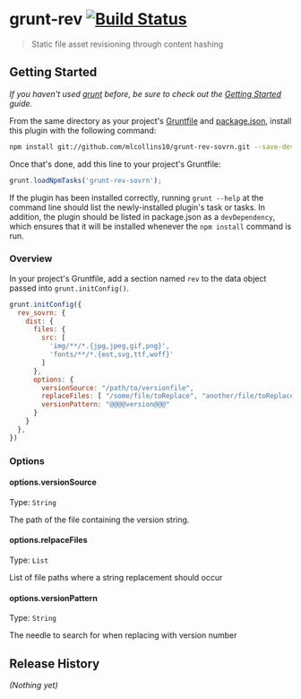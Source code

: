 # grunt-rev [![Build Status](https://travis-ci.org/cbas/grunt-rev.png)](https://travis-ci.org/cbas/grunt-rev)

> Static file asset revisioning through content hashing

## Getting Started
_If you haven't used [grunt][] before, be sure to check out the [Getting Started][] guide._

From the same directory as your project's [Gruntfile][Getting Started] and [package.json][], install this plugin with the following command:

```bash
npm install git://github.com/mlcollins10/grunt-rev-sovrn.git --save-dev
```

Once that's done, add this line to your project's Gruntfile:

```js
grunt.loadNpmTasks('grunt-rev-sovrn');
```

If the plugin has been installed correctly, running `grunt --help` at the command line should list the newly-installed plugin's task or tasks. In addition, the plugin should be listed in package.json as a `devDependency`, which ensures that it will be installed whenever the `npm install` command is run.

[grunt]: http://gruntjs.com/
[Getting Started]: https://github.com/gruntjs/grunt/blob/devel/docs/getting_started.md
[package.json]: https://npmjs.org/doc/json.html

### Overview
In your project's Gruntfile, add a section named `rev` to the data object passed into `grunt.initConfig()`.

```js
grunt.initConfig({
  rev_sovrn: {
    dist: {
      files: {
        src: [
          'img/**/*.{jpg,jpeg,gif,png}',
          'fonts/**/*.{eot,svg,ttf,woff}'
        ]
      },
      options: {
        versionSource: "/path/to/versionfile",
        replaceFiles: [ "/some/file/toReplace", "another/file/toReplace" ],
        versionPattern: "@@@@version@@@"
      }
    }
  },
})
```

### Options

#### options.versionSource
Type: `String`

The path of the file containing the version string.

#### options.relpaceFiles
Type: `List`

List of file paths where a string replacement should occur

#### options.versionPattern
Type: `String`

The needle to search for when replacing with version number

## Release History
_(Nothing yet)_
